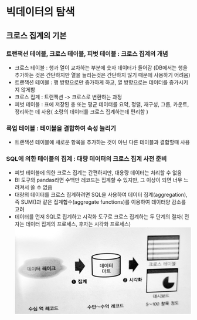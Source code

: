 # 빅데이터의 탐색
## 크로스 집계의 기본
### 트랜잭션 테이블, 크로스 테이블, 피벗 테이블 : 크로스 집계의 개념
* 크로스 테이블 : 행과 열이 교차하는 부분에 숫자 데이터가 들어감 (DB에서는 행을 추가하는 것은 간단하지만 열을 늘리는것은 간단하지 않기 때문에 사용하기 어려움)
* 트랜잭션 테이블 : 행 방향으로만 증가하게 하고, 열 방향으로는 데이터를 증가시키지 않게함
* 크로스 집계 : 트랜잭션 -> 크로스로 변환하는 과정
* 피벗 테이블 : 표에 저장된 총 또는 평균 데이터를 요약, 정렬, 재구성, 그룹, 카운트, 정리하는 데 사용( 소량의 데이터를 크로스 집계하는데 편리함 )

### 룩업 테이블 : 테이블을 결합하여 속성 늘리기
* 트랜잭션 테이블에 새로운 항목을 추가하는 것이 아닌 다른 테이블과 결합할때 사용

### SQL에 의한 테이블의 집계 : 대량 데이터의 크로스 집계 사전 준비
* 피벗 테이블에 의한 크로스 집계는 간편하지만, 대용량 데이터는 처리할 수 없음
* BI 도구와 pandas라면 수백만 레코드는 집계할 수 있지만, 그 이상이 되면 너무 느려져서 쓸 수 없음
* 대량의 데이터를 크로스 집계하려면 SQL을 사용하여 데이터 집계(aggregation), 즉 SUM()과 같은 집계합수(aggregate functions)를 이용하여 데이터양 감소를 고려
* 데이터를 먼저 SQL로 집계하고 시각화 도구로 크로스 집계하는 두 단계의 절차( 전자는 데이터 집계의 프로세스, 후자는 시각화 프로세스)
![cross](img/2/cross_aggregation.jpg)